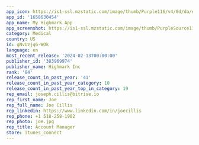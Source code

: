 ```yaml
---
app_icon: https://is1-ssl.mzstatic.com/image/thumb/Purple116/v4/0d/da/ed/0ddaed3a-57e5-721f-3080-8d5dfbcf66cc/AppIcon-0-1x_U007emarketing-0-5-0-sRGB-85-220.png/1024x1024bb.png
app_id: '1658630454'
app_name: My Highmark App
app_screenshot: https://is1-ssl.mzstatic.com/image/thumb/PurpleSource112/v4/8a/2f/c9/8a2fc9ae-547d-828f-9d26-c9c28abde72b/20d333a8-2a86-43bc-b411-a6fd4015c340_MH_iphone_65_0.0.png/1242x2688bb.png
category: Medical
country: US
id: gNvUzjq6-WOk
language: en
most_recent_release: '2024-02-13T00:00:00'
publisher_id: '383969974'
publisher_name: Highmark Inc
rank: '84'
release_count_in_past_year: '41'
release_count_in_past_year_category: 10
release_count_in_past_year_top_in_category: 19
rep_email: joseph.cillis@bitrise.io
rep_first_name: Joe
rep_full_name: Joe Cillis
rep_linkedin: https://www.linkedin.com/in/joecillis
rep_phone: +1 518-258-1902
rep_photo: joe.jpg
rep_title: Account Manager
store: itunes_connect
---
```

